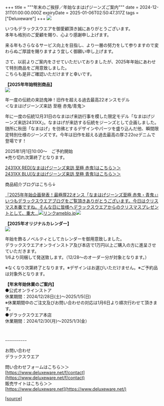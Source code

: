 +++
title = """年末のご挨拶／年始なまはげジーンズご案内"""
date = 2024-12-31T01:00:00.000Z
expiryDate = 2025-01-06T02:50:47.317Z
tags = ["Deluxeware"]
+++
[![](https://stat.ameba.jp/user_images/20241227/14/deluxeware/03/65/j/o0823103015526297536.jpg)](https://stat.ameba.jp/user_images/20241227/14/deluxeware/03/65/j/o0823103015526297536.jpg)  
  
いつもデラックスウエアを御愛顧頂き誠にありがとうございます。  
本年も格別のご愛顧を賜り、心より感謝申し上げます。  
  
来る年もさらなるサービス向上を目指し、より一層の努力をして参りますので変わらぬご厚誼を賜りますよう宜しく御願い申し上げます。  
  
  
  
  
さて、以前よりご案内をさせていただいておりましたが、2025年年始にあわせて特別商品をご用意致しました。  
こちらも是非ご確認いただけますと幸いです。  
  
**【2025年年始特別商品】**  
[![](https://stat.ameba.jp/user_images/20241225/17/deluxeware/28/2f/j/o1200050015525563465.jpg)](https://www.deluxeware.net/p/search?keyword=2431XX)

  
年一度の伝統の来訪鬼神！旧作を超える過去最高22オンスモデル  
＜なまはげジーンズ来訪 至極 赤鬼/青鬼＞  
  
年に一度の伝統12月31日のなまはげ来訪行事を模した限定モデル「なまはげジーンズ来訪2431XX」。なまはげが来訪する伝統をジーンズとして企画しました。随所に秋田「なまはげ」を彷彿とするデザインやパーツを盛り込んだ他、瞬間限定特別仕様のジーンズです。今年は旧作を超える過去最高の厚さ22ozデニムで登場です！  
  
2025年1月1日10:00～　ご予約開始  
※売り切れ次第終了となります。  
  
[2431XX RED\[なまはげジーンズ来訪 至極 赤鬼\]はこちら＞＞](https://www.deluxeware.net/c/akita/2431XXRED)  
[2431XX BLU\[なまはげジーンズ来訪 至極 青鬼\]はこちら＞＞](https://www.deluxeware.net/c/akita/2431XXBLU)  
  
商品紹介ブログはこちら↓

[『2025年年始企画発表！最極厚22オンス「なまはげジーンズ至極 赤鬼・青鬼」』いつもデラックスウエアブログをご覧頂きありがとうございます。今日はクリスマス本番ですね。そんな日に皆様へデラックスウエアからのクリスマスプレゼントとして、重大…![リンク](https://c.stat100.ameba.jp/ameblo/symbols/v3.20.0/svg/gray/editor_link.svg)ameblo.jp![](https://stat.ameba.jp/user_images/20241225/13/deluxeware/dc/32/j/o0800120015525463476.jpg)](https://ameblo.jp/deluxeware/entry-12879929522.html)

  
**【2025年オリジナルカレンダー】**  
[![](https://stat.ameba.jp/user_images/20241226/17/deluxeware/33/a2/j/o1200050015525990365.jpg)](https://stat.ameba.jp/user_images/20241226/17/deluxeware/33/a2/j/o1200050015525990365.jpg)

  
年始を飾るノベルティとしてカレンダーを御用意致しました。  
デラックスウエアオンラインストア及び本店で1万円以上ご購入の方に進呈させていただきます。  
1/6より同梱して発送致します。（12/28～のオーダー分が対象となります。）

※なくなり次第終了となります。※デザインはお選びいただけません。※ご予約品は対象外となります。  
  
  
**【年末年始休業のご案内】**  
●公式オンラインストア  
休業期間：2024/12/28日(土)～2025/1/5(日)  
※休業期間中のご注文及びお問い合わせの対応は1月6日より順次行わせて頂きます。  
●デラックスウエア本店  
休業期間：2024/12/30(月)～2025/1/3(金）  
  
 

\-----------

お問い合わせ  
デラックスウエア

問い合わせフォームはこちら＞＞  
[https://www.deluxeware.net/f/contact](https://www.deluxeware.net/f/contact)  
販売サイトはこちら＞＞  
[https://www.deluxeware.net](https://www.deluxeware.net/)

[[source]](https://ameblo.jp/deluxeware/entry-12880072948.html)
